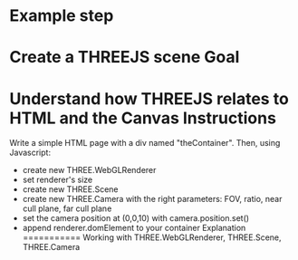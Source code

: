 Example step
============
Create a THREEJS scene
Goal
====
Understand how THREEJS relates to HTML and the Canvas
Instructions
============
Write a simple HTML page with a div named "theContainer".
Then, using Javascript:
+   create new THREE.WebGLRenderer
+   set renderer's size
+   create new THREE.Scene
+   create new THREE.Camera with the right parameters: FOV, ratio, near cull plane, far cull plane
+   set the camera position at (0,0,10) with camera.position.set()
+   append renderer.domElement to your container
Explanation
===========
Working with THREE.WebGLRenderer, THREE.Scene, THREE.Camera